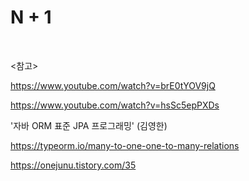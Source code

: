 # N + 1



<br>

<참고>

https://www.youtube.com/watch?v=brE0tYOV9jQ

https://www.youtube.com/watch?v=hsSc5epPXDs

'자바 ORM 표준 JPA 프로그래밍' (김영한)

https://typeorm.io/many-to-one-one-to-many-relations

https://onejunu.tistory.com/35

